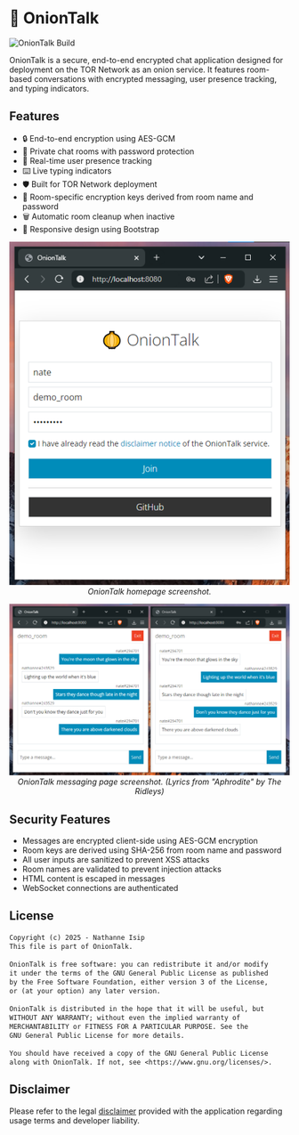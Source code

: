 # 🧅 OnionTalk

![OnionTalk Build](https://github.com/nthnn/oniontalk/actions/workflows/build.yml/badge.svg)

OnionTalk is a secure, end-to-end encrypted chat application designed for deployment on the TOR Network as an onion service. It features room-based conversations with encrypted messaging, user presence tracking, and typing indicators.

## Features

- 🔒 End-to-end encryption using AES-GCM
- 🚪 Private chat rooms with password protection
- 👥 Real-time user presence tracking
- ⌨️ Live typing indicators
- 🛡️ Built for TOR Network deployment
- 🔐 Room-specific encryption keys derived from room name and password
- 🗑️ Automatic room cleanup when inactive
- 📱 Responsive design using Bootstrap

<p align="center">
    <img src="assets/screenshot-1.png" />
    <br/>
    <i>OnionTalk homepage screenshot.</i>
</p>

<p align="center">
    <img src="assets/screenshot-2.png" />
    <br/>
    <i>OnionTalk messaging page screenshot. (Lyrics from "Aphrodite" by The Ridleys)</i>
</p>

## Security Features

- Messages are encrypted client-side using AES-GCM encryption
- Room keys are derived using SHA-256 from room name and password
- All user inputs are sanitized to prevent XSS attacks
- Room names are validated to prevent injection attacks
- HTML content is escaped in messages
- WebSocket connections are authenticated

## License

```
Copyright (c) 2025 - Nathanne Isip
This file is part of OnionTalk.

OnionTalk is free software: you can redistribute it and/or modify
it under the terms of the GNU General Public License as published
by the Free Software Foundation, either version 3 of the License,
or (at your option) any later version.

OnionTalk is distributed in the hope that it will be useful, but
WITHOUT ANY WARRANTY; without even the implied warranty of
MERCHANTABILITY or FITNESS FOR A PARTICULAR PURPOSE. See the
GNU General Public License for more details.

You should have received a copy of the GNU General Public License
along with OnionTalk. If not, see <https://www.gnu.org/licenses/>.
```

## Disclaimer

Please refer to the legal [disclaimer](DISCLAIMER.md) provided with the application regarding usage terms and developer liability.
